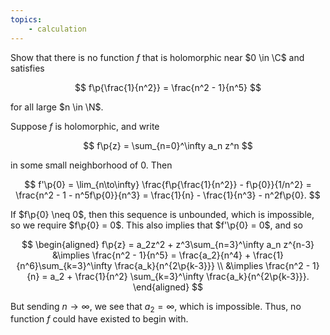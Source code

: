```yaml
---
topics:
    - calculation
---
```


<problem>

Show that there is no function $f$ that is holomorphic near $0 \in \C$ and satisfies

$$
f\p{\frac{1}{n^2}} = \frac{n^2 - 1}{n^5}
$$

for all large $n \in \N$.

</problem>

<solution>

Suppose $f$ is holomorphic, and write

$$
f\p{z} = \sum_{n=0}^\infty a_n z^n
$$

in some small neighborhood of $0$. Then

$$
f'\p{0}
    = \lim_{n\to\infty} \frac{f\p{\frac{1}{n^2}} - f\p{0}}{1/n^2}
    = \frac{n^2 - 1 - n^5f\p{0}}{n^3}
    = \frac{1}{n} - \frac{1}{n^3} - n^2f\p{0}.
$$

If $f\p{0} \neq 0$, then this sequence is unbounded, which is impossible, so we require $f\p{0} = 0$. This also implies that $f'\p{0} = 0$, and so

$$
\begin{aligned}
    f\p{z}
        = a_2z^2 + z^3\sum_{n=3}^\infty a_n z^{n-3}
    &\implies
        \frac{n^2 - 1}{n^5}
            = \frac{a_2}{n^4} + \frac{1}{n^6}\sum_{k=3}^\infty \frac{a_k}{n^{2\p{k-3}}} \\
    &\implies \frac{n^2 - 1}{n} = a_2 + \frac{1}{n^2} \sum_{k=3}^\infty \frac{a_k}{n^{2\p{k-3}}}.
\end{aligned}
$$

But sending $n \to \infty$, we see that $a_2 = \infty$, which is impossible. Thus, no function $f$ could have existed to begin with.

</solution>
